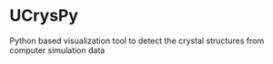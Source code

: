 # UCrysPy
Python based visualization tool to detect the crystal structures from computer simulation data
